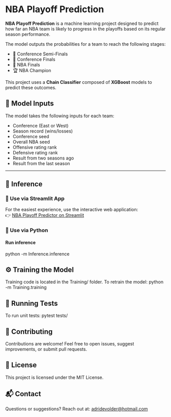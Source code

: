 # NBA Playoff Prediction

**NBA Playoff Prediction** is a machine learning project designed to predict how far an NBA team is likely to progress in the playoffs based on its regular season performance.

The model outputs the probabilities for a team to reach the following stages:
- 🏀 Conference Semi-Finals  
- 🏀 Conference Finals  
- 🏀 NBA Finals  
- 🏆 NBA Champion

This project uses a **Chain Classifier** composed of **XGBoost** models to predict these outcomes.

## 🧠 Model Inputs

The model takes the following inputs for each team:
- Conference (East or West)
- Season record (wins/losses)
- Conference seed
- Overall NBA seed
- Offensive rating rank
- Defensive rating rank
- Result from two seasons ago
- Result from the last season

---

## 🚀 Inference

### 🔗 Use via Streamlit App  
For the easiest experience, use the interactive web application:  
👉 [NBA Playoff Predictor on Streamlit](https://nbaplayoff-prediction.streamlit.app/)

### 🐍 Use via Python
#### Run inference
python -m Inference.inference

## ⚙️ Training the Model
Training code is located in the Training/ folder. To retrain the model:
python -m Training.training

## 🧪 Running Tests
To run unit tests:
pytest tests/

## 🤝 Contributing
Contributions are welcome!
Feel free to open issues, suggest improvements, or submit pull requests.

## 📄 License
This project is licensed under the MIT License.

## 📬 Contact
Questions or suggestions?
Reach out at: adridevolder@hotmail.com

